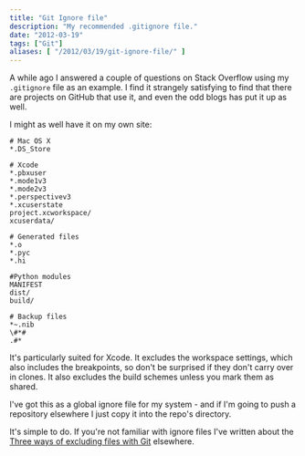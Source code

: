 ```yaml
---
title: "Git Ignore file"
description: "My recommended .gitignore file."
date: "2012-03-19"
tags: ["Git"]
aliases: [ "/2012/03/19/git-ignore-file/" ]
---
```


A while ago I answered a couple of questions on Stack Overflow using my
`.gitignore` file as an example. I find it strangely satisfying to find that
there are projects on GitHub that use it, and even the odd blogs has put it up
as well.

I might as well have it on my own site:

```
# Mac OS X
*.DS_Store

# Xcode
*.pbxuser
*.mode1v3
*.mode2v3
*.perspectivev3
*.xcuserstate
project.xcworkspace/
xcuserdata/

# Generated files
*.o
*.pyc
*.hi

#Python modules
MANIFEST
dist/
build/

# Backup files
*~.nib
\#*#
.#*
```

It's particularly suited for Xcode. It excludes the workspace settings, which
also includes the breakpoints, so don't be surprised if they don't carry over in
clones. It also excludes the build schemes unless you mark them as shared.

I've got this as a global ignore file for my system - and if I'm going to push a
repository elsewhere I just copy it into the repo's directory.

It's simple to do. If you're not familiar with ignore files I've written about
the
[Three ways of excluding files with Git](http://365git.tumblr.com/post/519016351/three-ways-of-excluding-files)
elsewhere.
